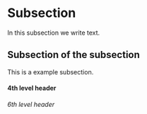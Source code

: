 Subsection
=============
In this subsection we write text.

Subsection  of the subsection
---------------------------------

This is a example subsection.

#### 4th level header

###### 6th level header
